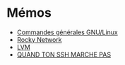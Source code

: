 # Mémos

- [Commandes générales GNU/Linux](./commandes.md)
- [Rocky Network](./rocky_network.md)
- [LVM](./lvm.md)
- [QUAND TON SSH MARCHE PAS](./kansshmarchpa.md)